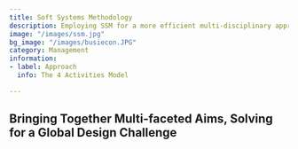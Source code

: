 ```yaml
---
title: Soft Systems Methodology
description: Employing SSM for a more efficient multi-disciplinary approach
image: "/images/ssm.jpg"
bg_image: "/images/busiecon.JPG"
category: Management
information:
- label: Approach
  info: The 4 Activities Model

---
```

## Bringing Together Multi-faceted Aims, Solving for a Global Design Challenge